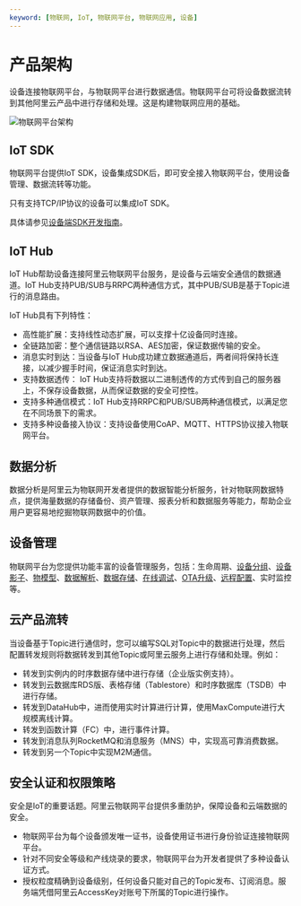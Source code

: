 ```yaml
---
keyword: [物联网, IoT, 物联网平台, 物联网应用, 设备]
---
```


# 产品架构

设备连接物联网平台，与物联网平台进行数据通信。物联网平台可将设备数据流转到其他阿里云产品中进行存储和处理。这是构建物联网应用的基础。

![物联网平台架构](https://static-aliyun-doc.oss-accelerate.aliyuncs.com/assets/img/zh-CN/3184232061/p172083.jpg)

## IoT SDK

物联网平台提供IoT SDK，设备集成SDK后，即可安全接入物联网平台，使用设备管理、数据流转等功能。

只有支持TCP/IP协议的设备可以集成IoT SDK。

具体请参见[设备端SDK开发指南](/cn.zh-CN/设备接入/下载设备端SDK.md)。

## IoT Hub

IoT Hub帮助设备连接阿里云物联网平台服务，是设备与云端安全通信的数据通道。IoT Hub支持PUB/SUB与RRPC两种通信方式，其中PUB/SUB是基于Topic进行的消息路由。

IoT Hub具有下列特性：

-   高性能扩展：支持线性动态扩展，可以支撑十亿设备同时连接。
-   全链路加密：整个通信链路以RSA、AES加密，保证数据传输的安全。
-   消息实时到达：当设备与IoT Hub成功建立数据通道后，两者间将保持长连接，以减少握手时间，保证消息实时到达。
-   支持数据透传： IoT Hub支持将数据以二进制透传的方式传到自己的服务器上，不保存设备数据，从而保证数据的安全可控性。
-   支持多种通信模式：IoT Hub支持RRPC和PUB/SUB两种通信模式，以满足您在不同场景下的需求。
-   支持多种设备接入协议：支持设备使用CoAP、MQTT、HTTPS协议接入物联网平台。

## 数据分析

数据分析是阿里云为物联网开发者提供的数据智能分析服务，针对物联网数据特点，提供海量数据的存储备份、资产管理、报表分析和数据服务等能力，帮助企业用户更容易地挖掘物联网数据中的价值。

## 设备管理

物联网平台为您提供功能丰富的设备管理服务，包括：生命周期、[设备分组](/cn.zh-CN/设备管理/设备分组.md)、[设备影子](/cn.zh-CN/设备管理/设备影子/设备影子概览.md)、[物模型](/cn.zh-CN/设备管理/物模型/什么是物模型.md)、[数据解析](/cn.zh-CN/设备管理/数据解析/什么是数据解析.md)、[数据存储](/cn.zh-CN/设备管理/文件管理.md)、[在线调试](/cn.zh-CN/监控运维/在线调试/调试虚拟设备.md)、[OTA升级](/cn.zh-CN/监控运维/OTA升级/推送升级包到设备端.md)、[远程配置](/cn.zh-CN/监控运维/远程配置.md)、实时监控等。

## 云产品流转

当设备基于Topic进行通信时，您可以编写SQL对Topic中的数据进行处理，然后配置转发规则将数据转发到其他Topic或阿里云服务上进行存储和处理。例如：

-   转发到实例内的时序数据存储中进行存储（企业版实例支持）。
-   转发到云数据库RDS版、表格存储（Tablestore）和时序数据库（TSDB）中进行存储。
-   转发到DataHub中，进而使用实时计算进行计算，使用MaxCompute进行大规模离线计算。
-   转发到函数计算（FC）中，进行事件计算。
-   转发到消息队列RocketMQ和消息服务（MNS）中，实现高可靠消费数据。
-   转发到另一个Topic中实现M2M通信。

## 安全认证和权限策略

安全是IoT的重要话题。阿里云物联网平台提供多重防护，保障设备和云端数据的安全。

-   物联网平台为每个设备颁发唯一证书，设备使用证书进行身份验证连接物联网平台。
-   针对不同安全等级和产线烧录的要求，物联网平台为开发者提供了多种设备认证方式。
-   授权粒度精确到设备级别，任何设备只能对自己的Topic发布、订阅消息。服务端凭借阿里云AccessKey对账号下所属的Topic进行操作。

